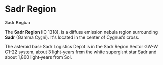 # Sadr Region
Sadr Region
 		 	 

The **Sadr Region** (IC 1318), is a diffuse emission nebula region surrounding **Sadr** (Gamma Cygni). It's located in the center of Cygnus's cross.

The asteroid base Sadr Logistics Depot is in the Sadr Region Sector GW-W C1-22 system, about 3 light-years from the white supergiant star Sadr and about 1,800 light-years from Sol.